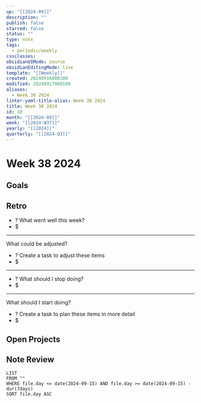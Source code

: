 ```yaml
---
up: "[[2024-09]]"
description: ""
publish: false
starred: false
status: ""
type: note
tags:
  - periodic/weekly
cssclasses: 
obsidianUIMode: source
obsidianEditingMode: live
template: "[[Weekly]]"
created: 20240916000100
modified: 20240917000100
aliases:
  - Week 38 2024
linter-yaml-title-alias: Week 38 2024
title: Week 38 2024
id: 10
month: "[[2024-09]]"
week: "[[2024-W37]]"
yearly: "[[2024]]"
quarterly: "[[2024-Q3]]"
---
```


# Week 38 2024

## Goals


## Retro

- ? What went well this week?
- $


---

What could be adjusted?

- ? Create a task to adjust these items
- $

---

- ? What should I stop doing?
- $


---

What should I start doing?

- ? Create a task to plan these items in more detail
- $

## Open Projects

## Note Review

```
LIST
FROM ""
WHERE file.day <= date(2024-09-15) AND file.day >= date(2024-09-15) - dur(7days)
SORT file.day ASC
```
